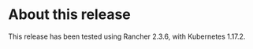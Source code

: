 # About this release

This release has been tested using Rancher 2.3.6, with Kubernetes 1.17.2.

<!-- TODO Release notes -->
